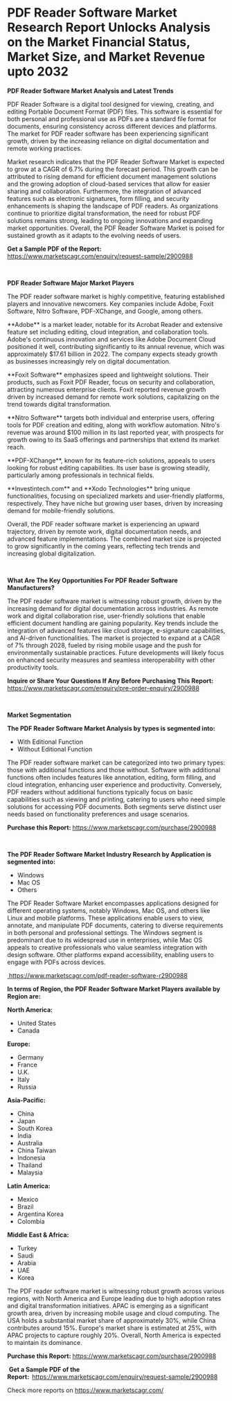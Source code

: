 <p><h1>PDF Reader Software Market Research Report Unlocks Analysis on the Market Financial Status, Market Size, and Market Revenue upto 2032</h1></p><p><strong>PDF Reader Software Market Analysis and Latest Trends</strong></p>
<p><p>PDF Reader Software is a digital tool designed for viewing, creating, and editing Portable Document Format (PDF) files. This software is essential for both personal and professional use as PDFs are a standard file format for documents, ensuring consistency across different devices and platforms. The market for PDF reader software has been experiencing significant growth, driven by the increasing reliance on digital documentation and remote working practices.</p><p>Market research indicates that the PDF Reader Software Market is expected to grow at a CAGR of 6.7% during the forecast period. This growth can be attributed to rising demand for efficient document management solutions and the growing adoption of cloud-based services that allow for easier sharing and collaboration. Furthermore, the integration of advanced features such as electronic signatures, form filling, and security enhancements is shaping the landscape of PDF readers. As organizations continue to prioritize digital transformation, the need for robust PDF solutions remains strong, leading to ongoing innovations and expanding market opportunities. Overall, the PDF Reader Software Market is poised for sustained growth as it adapts to the evolving needs of users.</p></p>
<p><strong>Get a Sample PDF of the Report:&nbsp;</strong> <a href="https://www.marketscagr.com/enquiry/request-sample/2900988?utm_campaign=1889&utm_medium=2&utm_source=Github&utm_content=ia&utm_term=16032025&utm_id=pdf-reader-software">https://www.marketscagr.com/enquiry/request-sample/2900988</a></p>
<p>&nbsp;</p>
<p><strong>PDF Reader Software Major Market Players</strong></p>
<p><p>The PDF reader software market is highly competitive, featuring established players and innovative newcomers. Key companies include Adobe, Foxit Software, Nitro Software, PDF-XChange, and Google, among others.</p><p>**Adobe** is a market leader, notable for its Acrobat Reader and extensive feature set including editing, cloud integration, and collaboration tools. Adobe's continuous innovation and services like Adobe Document Cloud positioned it well, contributing significantly to its annual revenue, which was approximately $17.61 billion in 2022. The company expects steady growth as businesses increasingly rely on digital documentation.</p><p>**Foxit Software** emphasizes speed and lightweight solutions. Their products, such as Foxit PDF Reader, focus on security and collaboration, attracting numerous enterprise clients. Foxit reported revenue growth driven by increased demand for remote work solutions, capitalizing on the trend towards digital transformation.</p><p>**Nitro Software** targets both individual and enterprise users, offering tools for PDF creation and editing, along with workflow automation. Nitro's revenue was around $100 million in its last reported year, with prospects for growth owing to its SaaS offerings and partnerships that extend its market reach.</p><p>**PDF-XChange**, known for its feature-rich solutions, appeals to users looking for robust editing capabilities. Its user base is growing steadily, particularly among professionals in technical fields.</p><p>**Investintech.com** and **Xodo Technologies** bring unique functionalities, focusing on specialized markets and user-friendly platforms, respectively. They have niche but growing user bases, driven by increasing demand for mobile-friendly solutions.</p><p>Overall, the PDF reader software market is experiencing an upward trajectory, driven by remote work, digital documentation needs, and advanced feature implementations. The combined market size is projected to grow significantly in the coming years, reflecting tech trends and increasing global digitalization.</p></p>
<p>&nbsp;</p>
<p><strong>What Are The Key Opportunities For PDF Reader Software Manufacturers?</strong></p>
<p><p>The PDF reader software market is witnessing robust growth, driven by the increasing demand for digital documentation across industries. As remote work and digital collaboration rise, user-friendly solutions that enable efficient document handling are gaining popularity. Key trends include the integration of advanced features like cloud storage, e-signature capabilities, and AI-driven functionalities. The market is projected to expand at a CAGR of 7% through 2028, fueled by rising mobile usage and the push for environmentally sustainable practices. Future developments will likely focus on enhanced security measures and seamless interoperability with other productivity tools.</p></p>
<p><strong>Inquire or Share Your Questions If Any Before Purchasing This Report:</strong> <a href="https://www.marketscagr.com/enquiry/pre-order-enquiry/2900988?utm_campaign=1889&utm_medium=2&utm_source=Github&utm_content=ia&utm_term=16032025&utm_id=pdf-reader-software">https://www.marketscagr.com/enquiry/pre-order-enquiry/2900988</a></p>
<p>&nbsp;</p>
<p><strong>Market Segmentation</strong></p>
<p><strong>The PDF Reader Software Market Analysis by types is segmented into:</strong></p>
<p><ul><li>With Editional Function</li><li>Without Editional Function</li></ul></p>
<p><p>The PDF reader software market can be categorized into two primary types: those with additional functions and those without. Software with additional functions often includes features like annotation, editing, form filling, and cloud integration, enhancing user experience and productivity. Conversely, PDF readers without additional functions typically focus on basic capabilities such as viewing and printing, catering to users who need simple solutions for accessing PDF documents. Both segments serve distinct user needs based on functionality preferences and usage scenarios.</p></p>
<p><strong>Purchase this Report:&nbsp;</strong><a href="https://www.marketscagr.com/purchase/2900988?utm_campaign=1889&utm_medium=2&utm_source=Github&utm_content=ia&utm_term=16032025&utm_id=pdf-reader-software">https://www.marketscagr.com/purchase/2900988</a></p>
<p>&nbsp;</p>
<p><strong>The PDF Reader Software Market Industry Research by Application is segmented into:</strong></p>
<p><ul><li>Windows</li><li>Mac OS</li><li>Others</li></ul></p>
<p><p>The PDF Reader Software Market encompasses applications designed for different operating systems, notably Windows, Mac OS, and others like Linux and mobile platforms. These applications enable users to view, annotate, and manipulate PDF documents, catering to diverse requirements in both personal and professional settings. The Windows segment is predominant due to its widespread use in enterprises, while Mac OS appeals to creative professionals who value seamless integration with design software. Other platforms expand accessibility, enabling users to engage with PDFs across devices.</p></p>
<p><a href="https://www.marketscagr.com/pdf-reader-software-r2900988?utm_campaign=1889&utm_medium=2&utm_source=Github&utm_content=ia&utm_term=16032025&utm_id=pdf-reader-software">&nbsp;https://www.marketscagr.com/pdf-reader-software-r2900988</a></p>
<p><strong>In terms of Region, the PDF Reader Software Market Players available by Region are:</strong></p>
<p>
    <p> <strong> North America: </strong>
        <ul>
            <li>United States</li>
            <li>Canada</li>
        </ul>
        </p> 
    <p> <strong> Europe: </strong>
        <ul>
            <li>Germany</li>
            <li>France</li>
            <li>U.K.</li>
            <li>Italy</li>
            <li>Russia</li>
        </ul>
        </p> 
    <p> <strong> Asia-Pacific: </strong>
        <ul>
            <li>China</li>
            <li>Japan</li>
            <li>South Korea</li>
            <li>India</li>
            <li>Australia</li>
            <li>China Taiwan</li>
            <li>Indonesia</li>
            <li>Thailand</li>
            <li>Malaysia</li>
        </ul>
        </p> 
    <p> <strong> Latin America: </strong>
        <ul>
            <li>Mexico</li>
            <li>Brazil</li>
            <li>Argentina Korea</li>
            <li>Colombia</li>
        </ul>
        </p> 
    <p> <strong> Middle East & Africa: </strong>
        <ul>
            <li>Turkey</li>
            <li>Saudi</li>
            <li>Arabia</li>
            <li>UAE</li>
            <li>Korea</li>
        </ul>
    </p>
    </p>
<p><p>The PDF reader software market is witnessing robust growth across various regions, with North America and Europe leading due to high adoption rates and digital transformation initiatives. APAC is emerging as a significant growth area, driven by increasing mobile usage and cloud computing. The USA holds a substantial market share of approximately 30%, while China contributes around 15%. Europe's market share is estimated at 25%, with APAC projects to capture roughly 20%. Overall, North America is expected to maintain its dominance.</p></p>
<p><strong>Purchase this Report: </strong><a href="https://www.marketscagr.com/purchase/2900988?utm_campaign=1889&utm_medium=2&utm_source=Github&utm_content=ia&utm_term=16032025&utm_id=pdf-reader-software">https://www.marketscagr.com/purchase/2900988</a></p>
<p>&nbsp;<strong>Get a Sample PDF of the Report:&nbsp;&nbsp;</strong><a href="https://www.marketscagr.com/enquiry/request-sample/2900988?utm_campaign=1889&utm_medium=2&utm_source=Github&utm_content=ia&utm_term=16032025&utm_id=pdf-reader-software">https://www.marketscagr.com/enquiry/request-sample/2900988</a></p>
<p><strong></strong></p>
<p>Check more reports on <a href="https://www.marketscagr.com/?utm_campaign=1889&utm_medium=2&utm_source=Github&utm_content=ia&utm_term=16032025&utm_id=pdf-reader-software">https://www.marketscagr.com/</a></p>